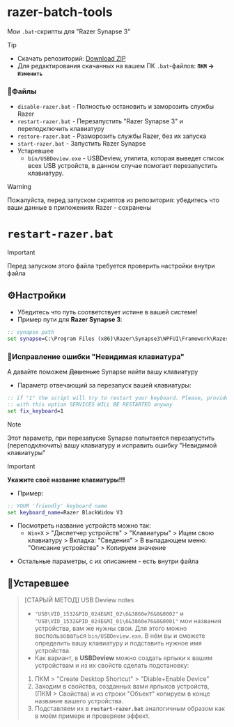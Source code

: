 # razer-batch-tools
Мои `.bat`-скрипты для "Razer Synapse 3" 

>[!tip]
> - Cкачать репозиторий: [Download ZIP](https://github.com/N3M1X10/RazerSynapse-batch-tools/archive/refs/heads/master.zip)
> - Для редактирования скачанных на вашем ПК `.bat`-файлов: **`ПКМ` -> `Изменить`**


### 📁Файлы
- `disable-razer.bat` - Полностью остановить и заморозить службы Razer
- `restart-razer.bat` - Перезапустить "Razer Synapse 3" и переподключить клавиатуру
- `restore-razer.bat` - Разморозить службы Razer, без их запуска
- `start-razer.bat` - Запустить Razer Synapse
- Устаревшее
  - `bin/USBDeview.exe` - USBDeview, утилита, которая выведет список всех USB устройств, в данном случае помогает перезапустить клавиатуру.

>[!warning]
> Пожалуйста, перед запуском скриптов из репозитория: убедитесь что ваши данные в приложениях Razer - сохранены


# `restart-razer.bat`

>[!important]
>Перед запуском этого файла требуется проверить настройки внутри файла


## ⚙️Настройки

- Убедитесь что путь соответствует истине в вашей системе!
- Пример пути для **Razer Synapse 3**:
```bat
:: synapse path
set synapse=C:\Program Files (x86)\Razer\Synapse3\WPFUI\Framework\Razer Synapse 3 Host
```


### 💢Исправление ошибки "Невидимая клавиатура"
А давайте поможем ~~Дашеньке~~ Synapse найти вашу клавиатуру

- Параметр отвечающий за перезапуск вашей клавиатуры:
```bat
:: if "1" the script will try to restart your keyboard. Please, provide your keyboard name below
:: with this option SERVICES WILL BE RESTARTED anyway
set fix_keyboard=1

```
>[!note]
>Этот параметр, при перезапуске Synapse попытается перезапустить (переподключить) вашу клавиатуру и исправить ошибку "Невидимой клавиатуры"

>[!important]
>**Укажите своё название клавиатуры!!!**
> - Пример:
>```bat
>:: YOUR 'friendly' keyboard name
>set keyboard_name=Razer BlackWidow V3
>```
> - Посмотреть название устройств можно так: 
>   - `Win+X` > "Диспетчер устройств" > "Клавиатуры" > Ищем свою клавиатуру > Вкладка: "Сведения" > В выпадающем меню: "Описание устройства" > Копируем значение

- Остальные параметры, с их описанием - есть внутри файла


## 📝Устаревшее
> [СТАРЫЙ МЕТОД] USB Deview notes
> - `"USB\VID_1532&PID_024E&MI_02\6&3860e76&0&0002"` и `"USB\VID_1532&PID_024E&MI_01\6&3860e76&0&0001"` мои названия устройства, вам же нужны свои. 
> Для этого можно воспользоваться `bin/USBDeview.exe`. В нём вы и сможете определить вашу клавиатуру и подставить нужное имя устройства.
> - Как вариант, в **USBDeview** можно создать ярлыки к вашим устройствам и из их свойств сделать подстановку: 
> 1. ПКМ > "Create Desktop Shortcut" > "Diable+Enable Device"
> 2. Заходим в свойства, созданных вами ярлыков устройств, (ПКМ > Свойства) и из строки "Объект" копируем в конце название вашего устройства.
> 3. Подставляем их в **`restart-razer.bat`** аналогичным образом как в моём примере и проверяем эффект.
